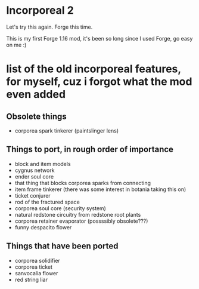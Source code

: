 Incorporeal 2
=============

Let's try this again. Forge this time.

This is my first Forge 1.16 mod, it's been so long since I used Forge, go easy on me :)

# list of the old incorporeal features, for myself, cuz i forgot what the mod even added

## Obsolete things

* corporea spark tinkerer (paintslinger lens)

## Things to port, in rough order of importance

* block and item models
* cygnus network
* ender soul core
* that thing that blocks corporea sparks from connecting
* item frame tinkerer (there was some interest in botania taking this on)
* ticket conjurer
* rod of the fractured space
* corporea soul core (security system)
* natural redstone circuitry from redstone root plants
* corporea retainer evaporator (possssibly obsolete???)
* funny despacito flower

## Things that have been ported

* corporea solidifier
* corporea ticket
* sanvocalia flower
* red string liar